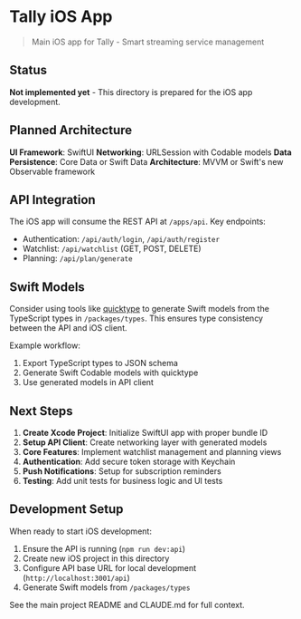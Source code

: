 # Tally iOS App

> Main iOS app for Tally - Smart streaming service management

## Status
**Not implemented yet** - This directory is prepared for the iOS app development.

## Planned Architecture

**UI Framework**: SwiftUI
**Networking**: URLSession with Codable models
**Data Persistence**: Core Data or Swift Data
**Architecture**: MVVM or Swift's new Observable framework

## API Integration

The iOS app will consume the REST API at `/apps/api`. Key endpoints:

- Authentication: `/api/auth/login`, `/api/auth/register`
- Watchlist: `/api/watchlist` (GET, POST, DELETE)
- Planning: `/api/plan/generate`

## Swift Models

Consider using tools like [quicktype](https://quicktype.io) to generate Swift models from the TypeScript types in `/packages/types`. This ensures type consistency between the API and iOS client.

Example workflow:
1. Export TypeScript types to JSON schema
2. Generate Swift Codable models with quicktype
3. Use generated models in API client

## Next Steps

1. **Create Xcode Project**: Initialize SwiftUI app with proper bundle ID
2. **Setup API Client**: Create networking layer with generated models  
3. **Core Features**: Implement watchlist management and planning views
4. **Authentication**: Add secure token storage with Keychain
5. **Push Notifications**: Setup for subscription reminders
6. **Testing**: Add unit tests for business logic and UI tests

## Development Setup

When ready to start iOS development:

1. Ensure the API is running (`npm run dev:api`)
2. Create new iOS project in this directory
3. Configure API base URL for local development (`http://localhost:3001/api`)
4. Generate Swift models from `/packages/types`

See the main project README and CLAUDE.md for full context.
